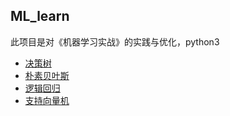 ## ML_learn

此项目是对《机器学习实战》的实践与优化，python3

- [决策树](https://github.com/Jian-Yin-Shine/ML_learn/tree/master/决策树)
- [朴素贝叶斯](https://github.com/Jian-Yin-Shine/ML_learn/tree/master/朴素贝叶斯)
- [逻辑回归](https://github.com/Jian-Yin-Shine/ML_learn/tree/master/Logistic回归)
- [支持向量机](https://github.com/Jian-Yin-Shine/ML_learn/tree/master/SVM)

